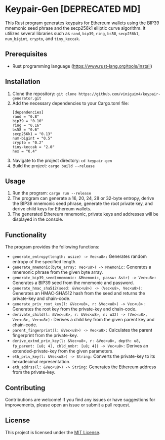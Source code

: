 # Keypair-Gen [DEPRECATED MD]
This Rust program generates keypairs for Ethereum wallets using the BIP39 mnemonic seed phrase and the secp256k1 elliptic curve algorithm. It utilizes several libraries such as `rand`, `bip39`, `ring`, `bs58`, `secp256k1`, `num_bigint`, `crypto`, and `tiny_keccak`.

## Prerequisites

- Rust programming language (https://www.rust-lang.org/tools/install)

## Installation

1. Clone the repository:
   ```git clone https://github.com/viniguim4/keypair-generator.git```
2. Add the necessary dependencies to your Cargo.toml file:
    ```
    [dependencies]
    rand = "0.8"
    bip39 = "0.10"
    ring = "0.16"
    bs58 = "0.6"
    secp256k1 = "0.13"
    num-bigint = "0.5"
    crypto = "0.2"
    tiny-keccak = "2.0"
    hex = "0.4"
3. Navigate to the project directory:
   ```cd keypair-gen```
4. Build the project:
    ```cargo build --release```
   
## Usage

1. Run the program:
    ```cargo run --release```
2. The program can generate a 16, 20, 24, 28 or 32-byte entropy, derive the BIP39 mnemonic seed phrase, generate the root private key, and derive child keys for Ethereum wallets.
3. The generated Ethereum mnemonic, private keys and addresses will be displayed in the console.

## Functionality

  The program provides the following functions:

  - ```generate_entropy(length: usize) -> Vec<u8>:``` Generates random entropy of the specified length.
  - ```generate_mnemonic(byte_array: Vec<u8>) -> Mnemonic:``` Generates a mnemonic phrase from the given byte array.
  - ```generate_bip39_seed(mnemonic: &Mnemonic, passw: &str) -> Vec<u8>:``` Generates a BIP39 seed from the mnemonic and password.
  - ```generate_hmac_sha512(seed: &Vec<u8>) -> (Vec<u8>, Vec<u8>):``` Generates an HMAC-SHA512 hash from the seed and returns the private-key and chain-code.
  - ```generate_priv_root_key(l: &Vec<u8>, r: &Vec<u8>) -> Vec<u8>:``` Generates the root key from the private-key and chain-code.
  - ```derivate_child(l: &Vec<u8>, r: &Vec<u8>, n: u32) -> (Vec<u8>, Vec<u8>, Vec<u8>):``` Derives a child key from the given parent key and chain-code.
  - ```parent_fingerprint(l: &Vec<u8>) -> Vec<u8>:``` Calculates the parent fingerprint from the private-key.
  - ```derive_extnd_priv_key(l: &Vec<u8>, r: &Vec<u8>, depth: u8, fp_parent: [u8; 4], chld_nmbr: [u8; 4]) -> Vec<u8>:``` Derives an extended-private-key from the given parameters.
  - ```eth_priv_key(l: &Vec<u8>) -> String:``` Converts the private-key to its hexadecimal representation.
  - ```eth_addrss(l: &Vec<u8>) -> String:``` Generates the Ethereum address from the private-key.
   
## Contributing

Contributions are welcome! If you find any issues or have suggestions for improvements, please open an issue or submit a pull request.

## License

This project is licensed under the [MIT License](LICENSE).

